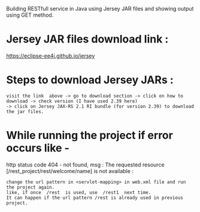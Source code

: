 Building RESTfull service in Java using Jersey JAR files and showing output using GET method.

# Jersey JAR files download link : 
  https://eclipse-ee4j.github.io/jersey

# Steps to download Jersey JARs : 
	visit the link  above -> go to download section -> click on how to download -> check version (I have used 2.39 here) 
	-> click on Jersey JAX-RS 2.1 RI bundle (for version 2.39) to download the jar files.


# While running the project if error occurs like -

  http status code 404 - not found, msg : The requested resource [/rest_project/rest/welcome/name] is not available :

	change the url pattern in <servlet-mapping> in web.xml file and run the project again.
	like, if once  /rest  is used, use  /rest1  next time.
	It can happen if the url pattern /rest is already used in previous project.
